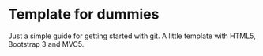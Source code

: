 Template for dummies
==================

Just a simple guide for getting started with git.
A little template with HTML5, Bootstrap 3 and MVC5.
